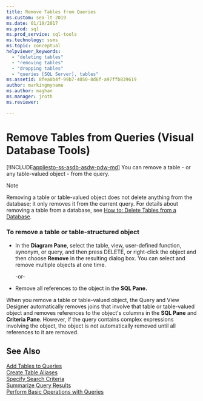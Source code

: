 ```yaml
---
title: Remove Tables from Queries
ms.custom: seo-lt-2019
ms.date: 01/19/2017
ms.prod: sql
ms.prod_service: sql-tools
ms.technology: ssms
ms.topic: conceptual
helpviewer_keywords: 
  - "deleting tables"
  - "removing tables"
  - "dropping tables"
  - "queries [SQL Server], tables"
ms.assetid: 8fea0b4f-99b7-4050-8d6f-a97ffb839619
author: markingmyname
ms.author: maghan
ms.manager: jroth
ms.reviewer: 

---
```

# Remove Tables from Queries (Visual Database Tools)
[!INCLUDE[appliesto-ss-asdb-asdw-pdw-md](../../includes/appliesto-ss-asdb-asdw-pdw-md.md)]
You can remove a table - or any table-valued object - from the query.  
  
> [!NOTE]  
> Removing a table or table-valued object does not delete anything from the database; it only removes it from the current query. For details about removing a table from a database, see [How to: Delete Tables from a Database](https://msdn.microsoft.com/ca6aa3e9-9885-44c3-bafc-aec441fd97ec).  
  
### To remove a table or table-structured object  
  
-   In the **Diagram Pane**, select the table, view, user-defined function, synonym, or query, and then press DELETE, or right-click the object and then choose **Remove** in the resulting dialog box. You can select and remove multiple objects at one time.  
  
    -or-  
  
-   Remove all references to the object in the **SQL Pane.**  
  
When you remove a table or table-valued object, the Query and View Designer automatically removes joins that involve that table or table-valued object and removes references to the object's columns in the **SQL Pane** and **Criteria Pane**. However, if the query contains complex expressions involving the object, the object is not automatically removed until all references to it are removed.  
  
## See Also  
[Add Tables to Queries](../../ssms/visual-db-tools/add-tables-to-queries-visual-database-tools.md)  
[Create Table Aliases](../../ssms/visual-db-tools/create-table-aliases-visual-database-tools.md)  
[Specify Search Criteria](../../ssms/visual-db-tools/specify-search-criteria-visual-database-tools.md)  
[Summarize Query Results](../../ssms/visual-db-tools/summarize-query-results-visual-database-tools.md)  
[Perform Basic Operations with Queries](../../ssms/visual-db-tools/perform-basic-operations-with-queries-visual-database-tools.md)  
  

